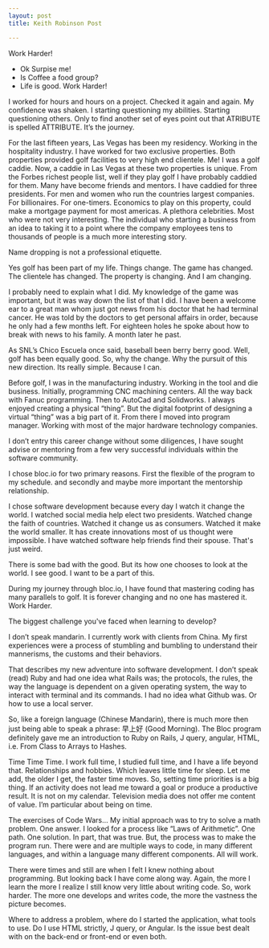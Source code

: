```yaml
---
layout: post
title: Keith Robinson Post 

---
```

Work Harder!
* Ok Surpise me!
* Is Coffee a food group?
* Life is good.
Work Harder!
 

I worked for hours and hours on a project. Checked it again and again. My confidence was shaken. I starting questioning my abilities. Starting questioning others. Only to find another set of eyes point out that ATRIBUTE is spelled ATTRIBUTE. It’s the journey. 

For the last fifteen years, Las Vegas has been my residency. Working in the hospitality industry. I have worked for two exclusive properties. Both properties provided golf facilities to very high end clientele. Me! I was a golf caddie. Now, a caddie in Las Vegas at these two properties is unique. From the Forbes richest people list, well if they play golf I have probably caddied for them. Many have become friends and mentors.  I have caddied for three presidents. For men and women who run the countries largest companies. For billionaires. For one-timers. Economics to play on this property, could make a mortgage payment for most americas. A plethora celebrities. Most who were not very interesting. The individual who starting a business from an idea to taking it to a point where the company employees tens to thousands of people is a much more interesting story. 

Name dropping is not a professional etiquette.  

Yes golf has been part of my life. Things change. The game has changed. The clientele has changed. The property is changing. And I am changing. 

I probably need to explain what I did. My knowledge of the game was important, but it was way down the list of that I did. I have been a welcome ear to a great man whom just got news from his doctor that he had terminal cancer. He was told by the doctors to get personal affairs in order, because he only had a few months left. For eighteen holes he spoke about how to break with news to his family. A month later he past. 



As SNL’s Chico Escuela once said, baseball been berry berry good. Well, golf has been equally good. So, why the change. Why the pursuit of this new direction. Its really simple. Because I can.  

Before golf, I was in the manufacturing industry. Working in the tool and die business. Initially, programming CNC machining centers. All the way back with Fanuc programming. Then to AutoCad and Solidworks. I always enjoyed creating a physical “thing”. But the digital footprint of designing a virtual “thing” was a big part of it. From there I moved into program manager. Working with most of the major hardware technology companies.

I don’t entry this career change without some diligences, I have sought advise or mentoring from  a few very successful individuals within the software community. 

I chose bloc.io for two primary reasons. First the flexible of the program to my schedule. and secondly and maybe more important the mentorship relationship.  

I chose software development because every day I watch it change the world. I watched social media help elect two presidents. Watched change the faith of countries. Watched it change us as consumers. Watched it make the world smaller. It has create innovations most of us thought were impossible. I have watched software help friends find their spouse. That's just weird.

There is some bad with the good. But its how one chooses to look at the world. I see good. 
I want to be a part of this. 

During my journey through bloc.io, I have found that mastering coding has many parallels to golf. It is forever changing and no one has mastered it. Work Harder.


The biggest challenge you've faced when learning to develop?

I don’t speak mandarin. I currently work with clients from China. My first experiences were a process of stumbling and bumbling to understand their mannerisms, the customs and their behaviors.  

That describes my new adventure into software development. I don’t speak (read) Ruby and had one idea what Rails was; the protocols, the rules, the way the language is dependent on a given operating system, the way to interact with terminal and its commands. I had no idea  what Github was. Or how to use a local server.

So, like a foreign language (Chinese Mandarin), there is much more then just  being able to speak a phrase:  早上好  (Good Morning).  The Bloc program definitely gave me an introduction to Ruby on Rails, J query, angular, HTML, i.e.  From Class to Arrays to Hashes. 

Time Time Time. I work full time, I studied full time, and I have a life beyond that. Relationships and hobbies. Which leaves little time for sleep.   Let me add, the older I get, the faster time moves. So, setting time priorities is a big thing. If an activity does not lead me toward a goal or produce a productive result. It is not on my calendar. Television media does not offer me content of value.  I’m particular about being on time. 


The exercises of Code Wars… My initial approach was to try to solve a math problem. One answer. I looked for a process like “Laws of Arithmetic”. One path. One solution. In part, that was true. But, the process was to make the program run.  There were and are multiple ways to code, in many different languages, and within a language many different components. All will work.  

There were times and still are when I felt I knew nothing about programming. But looking back I have come along way. Again, the more I learn the more I realize I still know very little about writing code. So, work harder. The more one develops and writes code, the more the vastness  the picture becomes.

Where to address a problem, where do I started the application, what tools to use. Do I use HTML strictly, J query, or Angular. Is the issue best dealt with on the back-end or front-end or even both. 



